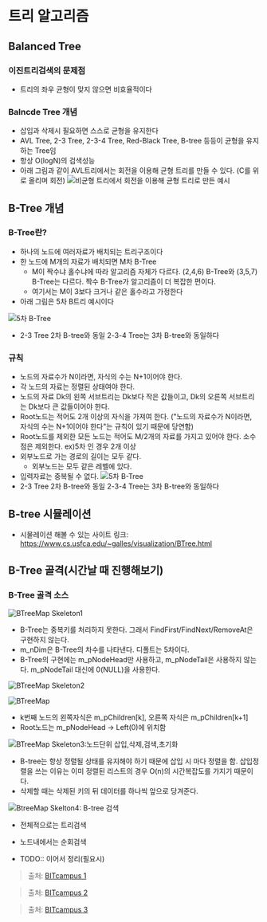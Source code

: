 # 트리 알고리즘
## Balanced Tree

### 이진트리검색의 문제점
- 트리의 좌우 균형이 맞지 않으면 비효율적이다

### Balncde Tree 개념
- 삽입과 삭제시 필요하면 스스로 균형을 유지한다
- AVL Tree, 2-3 Tree, 2-3-4 Tree, Red-Black Tree, B-tree 등등이 균형을 유지하는 Tree임
- 항상 O(logN)의 검색성능
- 아래 그림과 같이 AVL트리에서는 회전을 이용해 균형 트리를 만들 수 있다. (C를 위로 올리며 회전)
![비균형 트리에서 회전을 이용해 균형 트리로 만든 예시](https://user-images.githubusercontent.com/18229419/64060187-4325d880-cc04-11e9-82f2-7f8a70da6398.png)

## B-Tree 개념

### B-Tree란?
- 하나의 노드에 여러자료가 배치되는 트리구조이다
- 한 노드에 M개의 자료가 배치되면 M차 B-Tree
  - M이 짝수냐 홀수냐에 따라 알고리즘 자체가 다르다. (2,4,6) B-Tree와 (3,5,7) B-Tree는 다르다. 짝수 B-Tree가 알고리즘이 더 복잡한 편이다.
  - 여기서는 M이 3보다 크거나 같은 홀수라고 가정한다
- 아래 그림은 5차 B트리 예시이다

![5차 B-Tree](https://user-images.githubusercontent.com/18229419/64060379-baf50280-cc06-11e9-85b4-7b51cda33ee6.png)
- 2-3 Tree 2차 B-tree와 동일 2-3-4 Tree는 3차 B-tree와 동일하다 

### 규칙
- 노드의 자료수가 N이라면, 자식의 수는 N+1이어야 한다.
- 각 노드의 자료는 정렬된 상태여야 한다.
- 노드의 자료 Dk의 왼쪽 서브트리는 Dk보다 작은 값들이고, Dk의 오른쪽 서브트리는 Dk보다 큰 값들이어야 한다.
- Root노드는 적어도 2개 이상의 자식을 가져여 한다. ("노드의 자료수가 N이라면, 자식의 수는 N+1이어야 한다"는 규칙이 있기 때문에 당연함)
- Root노드를 제외한 모든 노드는 적어도 M/2개의 자료를 가지고 있어야 한다. 소수점은 제외한다. ex)5차 인 경우 2개 이상
- 외부노드로 가는 경로의 길이는 모두 같다.
  - 외부노드는 모두 같은 레벨에 있다.
- 입력자료는 중복될 수 없다.
![5차 B-Tree](https://user-images.githubusercontent.com/18229419/64060379-baf50280-cc06-11e9-85b4-7b51cda33ee6.png)
- 2-3 Tree 2차 B-tree와 동일 2-3-4 Tree는 3차 B-tree와 동일하다 

## B-tree 시뮬레이션
- 시물레이션 해볼 수 있는 사이트 링크: https://www.cs.usfca.edu/~galles/visualization/BTree.html

## B-Tree 골격(시간날 때 진행해보기)
### B-Tree 골격 소스
![BTreeMap Skeleton1](https://user-images.githubusercontent.com/18229419/64066994-d50d0000-cc5b-11e9-9ce2-3d2e4d580f0c.png)
- B-Tree는 중복키를 처리하지 못한다. 그래서 FindFirst/FindNext/RemoveAt은 구현하지 않는다.
- m_nDim은 B-Tree의 차수를 나타낸다. 디폴트는 5차이다.
- B-Tree의 구현에는 m_pNodeHead만 사용하고, m_pNodeTail은 사용하지 않는다. m_pNodeTail 대신에 0(NULL)을 사용한다.

![BTreeMap Skeleton2](https://user-images.githubusercontent.com/18229419/64486353-00e54280-d267-11e9-81ac-dc7360e369ca.png)

![BTreeMap](https://user-images.githubusercontent.com/18229419/64486356-0fcbf500-d267-11e9-9edc-27a870323a69.png)
- k번째 노드의 왼쪽자식은 m_pChildren[k], 오른쪽 자식은 m_pChildren[k+1]
- Root노드는 m_pNodeHead -> Left(0)에 위치함

![BTreeMap Skeleton3:노드단위 삽입,삭제,검색,초기화](https://user-images.githubusercontent.com/18229419/64486429-0f802980-d268-11e9-8595-480ce4d9ab27.png)
- B-tree는 항상 정렬될 상태를 유지해야 하기 때문에 삽입 시 마다 정렬을 함. 삽입정렬을 쓰는 이유는 이미 정렬된 리스트의 경우 O(n)의 시간복잡도를 가지기 때문이다.
- 삭제할 때는 삭제된 키의 뒤 데이터를 하나씩 앞으로 당겨준다.

![BtreeMap Skelton4: B-tree 검색](https://user-images.githubusercontent.com/18229419/64486950-021a6d80-d26f-11e9-94dc-825bc3bc175f.png)
- 전체적으로는 트리검색
- 노드내에서는 순회검색


- TODO:: 이어서 정리(필요시)


> 출처: [BITcampus 1](https://www.youtube.com/watch?v=WBqKyrL6u-Q)

> 출처: [BITcampus 2](https://www.youtube.com/watch?v=PxREdWmxZG0)

> 출처: [BITcampus 3](https://www.youtube.com/watch?v=kRaI_rhjlcg)
